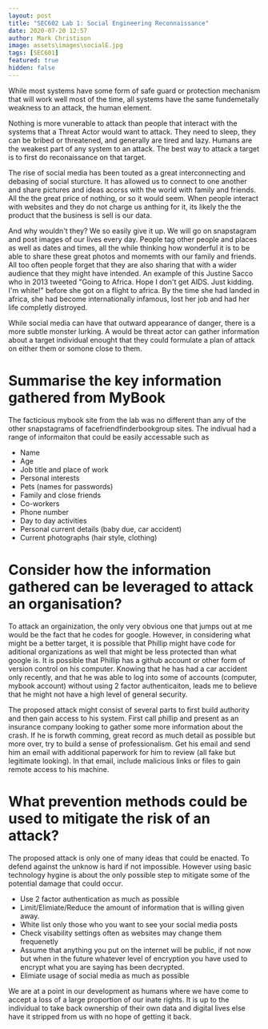 ```yaml
---
layout: post
title: "SEC602 Lab 1: Social Engineering Reconnaissance"
date: 2020-07-20 12:57
author: Mark Christison
image: assets\images\socialE.jpg
tags: [SEC601]
featured: true
hidden: false
---
```


While most systems have some form of safe guard or protection mechanism that will work well most of the time, all systems have the same fundemetally weakness to an attack, the human element.

Nothing is more vunerable to attack than people that interact with the systems that a Threat Actor would want to attack. They need to sleep, they can be bribed or threatened, and generally are tired and lazy. Humans are the weakest part of any system to an attack. The best way to attack a target is to first do reconaissance on that target. 

The rise of social media has been touted as a great interconnecting and debasing of social sturcture. It has allowed us to connect to one another and share pictures and ideas acorss with the world with family and friends. All the the great price of nothing, or so it would seem. When people interact with websites and they do not charge us anthing for it, its likely the the product that the business is sell is our data.

And why wouldn't they? We so easily give it up. We will go on snapstagram and post images of our lives every day. People tag other people and places as well as dates and times, all the while thinking how wonderful it is to be able to share these great photos and momemts with our family and friends. All too often people forget that they are also sharing that with a wider audience that they might have intended. An example of this Justine Sacco who in 2013 tweeted "Going to Africa. Hope I don't get AIDS. Just kidding. I'm white!" before she got on a flight to africa. By the time she had landed in africa, she had become internationally infamous, lost her job and had her life completly distroyed. 

While social media can have that outward appearance of danger, there is a more subtle monster lurking. A would be threat actor can gather information about a target individual enought that they could formulate a plan of attack on either them or somone close to them.

# Summarise the key information gathered from MyBook

The facticious mybook site from the lab was no different than any of the other snapstagrams of facefriendfinderbookgroup sites. The indivual had a range of informaiton that could be easily accessable such as 

* Name
* Age
* Job title and place of work
* Personal interests
* Pets (names for passwords)
* Family and close friends
* Co-workers
* Phone number
* Day to day activities
* Personal current details (baby due, car accident)
* Current photographs (hair style, clothing)

# Consider how the information gathered can be leveraged to attack an organisation?

To attack an orgainization, the only very obvious one that jumps out at me would be the fact that he codes for google. However, in considering what might be a better target, it is possible that Phillip might have code for aditional organizations as well that might be less protected than what google is. It is possible that Phillip has a github account or other form of version control on his computer. Knowing that he has had a car accident only recently, and that he was able to log into some of accounts (computer, mybook account) without using 2 factor authenticaiton, leads me to believe that he might not have a high level of general security.

The proposed attack might consist of several parts to first build authority and then gain access to his system. First call phillip and present as an insurance company looking to gather some more information about the crash. If he is forwth comming, great record as much detail as possible but more over, try to build a sense of professionalism. Get his email and send him an email with additional paperwork for him to review (all fake but legitimate looking). In that email, include malicious links or files to gain remote access to his machine. 

# What prevention methods could be used to mitigate the risk of an attack?

The proposed attack is only one of many ideas that could be enacted. To defend against the unknow is hard if not impossible. However using basic technology hygine is about the only possible step to mitigate some of the potential damage that could occur.

* Use 2 factor authentication as much as possible
* Limit/Elimiate/Reduce the amount of information that is willing given away.
* White list only those who you want to see your social media posts
* Check visability settings often as websites may change them frequenetly
* Assume that anything you put on the internet will be public, if not now but when in the future whatever level of encryption you have used to encrypt what you are saying has been decrypted.
* Elimiate usage of social media as much as possible

We are at a point in our development as humans where we have come to accept a loss of a large proportion of our inate rights. It is up to the individual to take back ownership of their own data and digital lives else have it stripped from us with no hope of getting it back.